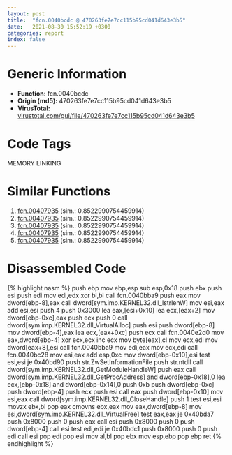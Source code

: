 ```yaml
---
layout: post
title:  "fcn.0040bcdc @ 470263fe7e7cc115b95cd041d643e3b5"
date:   2021-08-30 15:52:19 +0300
categories: report
index: false
---
```


# Generic Information
- **Function:** fcn.0040bcdc
- **Origin (md5):** 470263fe7e7cc115b95cd041d643e3b5
- **VirusTotal:** [virustotal.com/gui/file/470263fe7e7cc115b95cd041d643e3b5][virustotal_ref]

# Code Tags
<span class="tag" id="MEMORY">MEMORY</span>
<span class="tag" id="LINKING">LINKING</span>


# Similar Functions

1. [fcn.00407935][similar_1_ref] (sim.: 0.8522990754459914)
2. [fcn.00407935][similar_2_ref] (sim.: 0.8522990754459914)
3. [fcn.00407935][similar_3_ref] (sim.: 0.8522990754459914)
4. [fcn.00407935][similar_4_ref] (sim.: 0.8522990754459914)
5. [fcn.00407935][similar_5_ref] (sim.: 0.8522990754459914)


# Disassembled Code

{% highlight nasm %}
push ebp
mov ebp,esp
sub esp,0x18
push ebx
push esi
push edi
mov edi,edx
xor bl,bl
call fcn.0040bba9
push eax
mov dword[ebp-8],eax
call dword[sym.imp.KERNEL32.dll_lstrlenW]
mov esi,eax
add esi,esi
push 4
push 0x3000
lea eax,[esi+0x10]
lea ecx,[eax+2]
mov dword[ebp-0xc],eax
push ecx
push 0
call dword[sym.imp.KERNEL32.dll_VirtualAlloc]
push esi
push dword[ebp-8]
mov dword[ebp-4],eax
lea ecx,[eax+0xc]
push ecx
call fcn.0040e2d0
mov eax,dword[ebp-4]
xor ecx,ecx
inc ecx
mov byte[eax],cl
mov ecx,edi
mov dword[eax+8],esi
call fcn.0040bba9
mov edi,eax
mov ecx,edi
call fcn.0040bc28
mov esi,eax
add esp,0xc
mov dword[ebp-0x10],esi
test esi,esi
je 0x40bd90
push str.ZwSetInformationFile
push str.ntdll
call dword[sym.imp.KERNEL32.dll_GetModuleHandleW]
push eax
call dword[sym.imp.KERNEL32.dll_GetProcAddress]
and dword[ebp-0x18],0
lea ecx,[ebp-0x18]
and dword[ebp-0x14],0
push 0xb
push dword[ebp-0xc]
push dword[ebp-4]
push ecx
push esi
call eax
push dword[ebp-0x10]
mov esi,eax
call dword[sym.imp.KERNEL32.dll_CloseHandle]
push 1
test esi,esi
movzx ebx,bl
pop eax
cmovns ebx,eax
mov eax,dword[ebp-8]
mov esi,dword[sym.imp.KERNEL32.dll_VirtualFree]
test eax,eax
je 0x40bda7
push 0x8000
push 0
push eax
call esi
push 0x8000
push 0
push dword[ebp-4]
call esi
test edi,edi
je 0x40bdc1
push 0x8000
push 0
push edi
call esi
pop edi
pop esi
mov al,bl
pop ebx
mov esp,ebp
pop ebp
ret 
{% endhighlight %}


[similar_1_ref]: /report/fcn.00407935@8f8b2c5d43e03af62d4bc097b3275f12
[similar_2_ref]: /report/fcn.00407935@e7582fc3dadb394a1457ab7e7fbbe9a7
[similar_3_ref]: /report/fcn.00407935@e88e20d68d7b3df5aa8f6d5028e52001
[similar_4_ref]: /report/fcn.00407935@6c8b5339bada4cbd03f0f446da640707
[similar_5_ref]: /report/fcn.00407935@0a0cabcf61ae0cbba2b913f9f2f07305
[virustotal_ref]: https://www.virustotal.com/gui/file/470263fe7e7cc115b95cd041d643e3b5